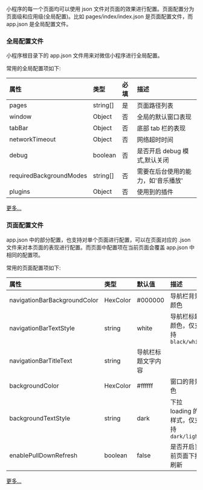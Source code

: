 
小程序的每一个页面均可以使用 json 文件对页面的效果进行配置。页面配置分为页面级和应用级(全局配置)。比如 pages/index/index.json 是页面配置文件，而 app.json 是全局配置文件。

### 全局配置文件

小程序根目录下的 app.json 文件用来对微信小程序进行全局配置。

常用的全局配置项如下:

| 属性 | 类型 | 必填 | 描述 |
|:-----|:----|:-----|:-----|
| pages | string[] | 是 | 页面路径列表 |
| window | Object | 否 | 全局的默认窗口表现 |
| tabBar | Object | 否 | 底部 tab 栏的表现 |
| networkTimeout | Object | 否 | 网络超时时间 |
| debug | boolean | 否 | 是否开启 debug 模式,默认关闭 |
| requiredBackgroundModes | string[] | 否 | 需要在后台使用的能力，如'音乐播放' |
| plugins | Object | 否 | 使用到的插件 |

[更多...](https://developers.weixin.qq.com/miniprogram/dev/reference/configuration/app.html#%E9%85%8D%E7%BD%AE%E9%A1%B9)

### 页面配置文件

app.json 中的部分配置，也支持对单个页面进行配置，可以在页面对应的 .json 文件来对本页面的表现进行配置。而页面中配置项在当前页面会覆盖 app.json 中相同的配置项。

常用的页面配置项如下:

| 属性 | 类型 | 默认值 | 描述 |
|:-----|:----|:-----|:-----|
| navigationBarBackgroundColor | HexColor | #000000 | 导航栏背景颜色 |
| navigationBarTextStyle | string | white | 导航栏标题颜色，仅支持`black/white` |
| navigationBarTitleText | string | 导航栏标题文字内容 |
| backgroundColor | HexColor | #ffffff | 窗口的背景色 |
| backgroundTextStyle | string | dark | 下拉 loading 的样式，仅支持 `dark/light` |
| enablePullDownRefresh | boolean | false | 是否开启当前页面下拉刷新 |


[更多...](https://developers.weixin.qq.com/miniprogram/dev/reference/configuration/page.html#%E9%85%8D%E7%BD%AE%E9%A1%B9)